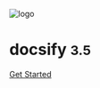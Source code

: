 <!-- _coverpage.md -->

![logo](/pic/logo1.jpg)

# docsify <small>3.5</small>

<!-- > 一个神奇的文档网站生成器。 -->

<!-- - 简单、轻便 (压缩后 ~21kB)
- 无需生成 html 文件
- 众多主题 -->


<!-- [GitHub](https://github.com/datadataup/datadataup.github.io) -->
[Get Started](/start)
